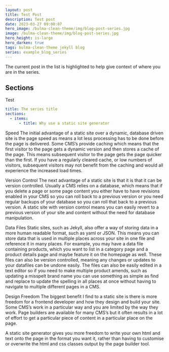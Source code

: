 ```yaml
---
layout: post
title: Test Post
description: Test post
date: 2023-03-27 09:00:07
hero_image: /bulma-clean-theme/img/blog-post-series.jpg
image: /bulma-clean-theme/img/blog-post-series.jpg
hero_height: is-large
hero_darken: true
tags: bulma-clean-theme jekyll blog
series: example_blog_series
---
```


The current post in the list is highlighted to help give context of where you are in the series. 


## Sections

Test 

```yaml
title: The series title
sections:
  - items:
      - title: Why use a static site generator
```



Speed
The initial advantage of a static site over a dynamic, database driven site is the page speed as means a lot less processing has to be done before the page is delivered. Some CMS’s provide caching which means that the first visitor to the page gets a dynamic version and then stores a cache of the page. This means subsequent visitor to the page gets the page quicker than the first. If you have a regularly cleared cache, or low numbers of visitors, subsequent visitors may not benefit from the caching and would all experience the increased load times.

Version Control
The next advantage of a static site is that it is that it can be version controlled. Usually a CMS relies on a database, which means that if you delete a page or some page content you either have to have revisions enabled in your CMS so you can roll back to a previous version or you need regular backups of your database so you can roll that back to a previous version. A static site with version control means you can easily revert to a previous version of your site and content without the need for database manipulation.

Data Files
Static sites, such as Jekyll, also offer a way of storing data in a more human readable format, such as yaml or JSON. This means you can store data that is used in multiple places across your site in one file and reference it in many places. For example, you may have a data file containing products, which you want to list in a category page and a product details page and maybe feature it on the homepage as well. These files can also be version controlled, meaning any changes or updates to your datafiles can be undone easily. The files can also be easily edited in a text editor so if you need to make multiple product amends, such as updating a misspelt brand name you can use something as simple as find and replace to update the spelling in all places at once without having to navigate to multiple different pages in a CMS.

Design Freedom
The biggest benefit I find to a static site is there is more freedom for a frontend developer and how they design and build your site. Some CMS’s work in a particular way and you are limited by the way they work. Page builders are available for many CMS’s but it often results in a lot of effort to get a particular piece of content in a particular place on the page.

A static site generator gives you more freedom to write your own html and text onto the page in the format you want it, rather than having to customise or overwrite the html and css classes output by the page builder tool.
